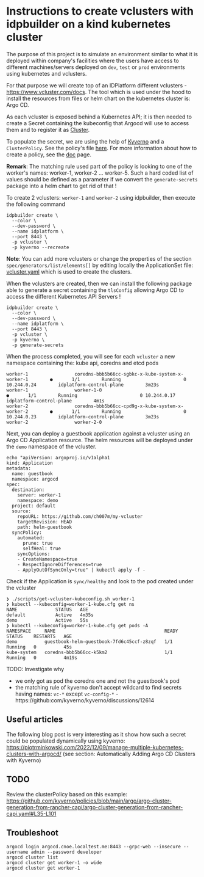 # Instructions to create vclusters with idpbuilder on a kind kubernetes cluster

The purpose of this project is to simulate an environment similar to what it is deployed within company's facilities where the users have access to different machines/servers deployed on `dev`, `test` or `prod` environments using kubernetes and vclusters.

For that purpose we will create top of an IDPlatform different vclusters - https://www.vcluster.com/docs. The tool which is used under the hood to install the resources from files or helm chart on the kubernetes cluster is: Argo CD.

As each vcluster is exposed behind a Kubernetes API; it is then needed to create a Secret containing the kubeconfig that Argocd will use to access them and to register it as [Cluster](https://argo-cd.readthedocs.io/en/stable/operator-manual/declarative-setup/#clusters). 

To populate the secret, we are using the help of [Kyverno](https://kyverno.io/) and a `ClusterPolicy`. See the policy's file [here](generate-secrets/manifests/kyverno-policy.yml). For more information about how to create a policy, see the [doc](https://kyverno.io/docs/writing-policies/match-exclude/) page.

**Remark**: The matching rule used part of the policy is looking to one of the worker's names: worker-1, worker-2 ... worker-5. Such a hard coded list of values should be defined as a parameter if we convert the `generate-secrets` package into a helm chart to get rid of that !

To create 2 vclusters: `worker-1` and `worker-2` using idpbuilder, then execute the following command
```shell
idpbuilder create \
  --color \
  --dev-password \
  --name idplatform \
  --port 8443 \
  -p vcluster \
  -p kyverno --recreate  
```
**Note**: You can add more vclusters or change the properties of the section `spec/generators/list/elements[]` by editing locally the ApplicationSet file: [vcluster.yaml](vcluster/vcluster.yaml) which is used to create the clusters.

When the vclusters are created, then we can install the following package able to generate a secret containing the `tlsConfig` allowing Argo CD to access the different Kubernetes API Servers !

```shell
idpbuilder create \
  --color \
  --dev-password \
  --name idplatform \
  --port 8443 \
  -p vcluster \
  -p kyverno \
  -p generate-secrets
```

When the process completed, you will see for each `vcluster` a new namespace containing the: kube api, coredns and etcd pods
```shell
worker-1                 coredns-bbb5b66cc-sgbkc-x-kube-system-x-worker-1        ●       1/1        Running                       0 10.244.0.24        idplatform-control-plane        3m23s
worker-1                 worker-1-0                                              ●       1/1        Running                       0 10.244.0.17        idplatform-control-plane        4m1s
worker-2                 coredns-bbb5b66cc-cpd9g-x-kube-system-x-worker-2        ●       1/1        Running                       0 10.244.0.23        idplatform-control-plane        3m23s
worker-2                 worker-2-0
```

Next, you can deploy a guestbook application against a vcluster using an Argo CD Application resource.
The helm resources will be deployed under the `demo` namespace of the vcluster.
```shell
echo "apiVersion: argoproj.io/v1alpha1
kind: Application
metadata:
  name: guestbook
  namespace: argocd
spec:
  destination:
    server: worker-1
    namespace: demo
  project: default
  source:
    repoURL: https://github.com/ch007m/my-vcluster
    targetRevision: HEAD
    path: helm-guestbook
  syncPolicy:
    automated:
      prune: true
      selfHeal: true
    syncOptions:
    - CreateNamespace=true
    - RespectIgnoreDifferences=true
    - ApplyOutOfSyncOnly=true" | kubectl apply -f -
```

Check if the Application is `sync/healthy` and look to the pod created under the vcluster
```shell
❯ ./scripts/get-vcluster-kubeconfig.sh worker-1
❯ kubectl --kubeconfig=worker-1-kube.cfg get ns
NAME              STATUS   AGE
default           Active   4m35s
demo              Active   55s
❯ kubectl --kubeconfig=worker-1-kube.cfg get pods -A
NAMESPACE     NAME                                        READY   STATUS    RESTARTS   AGE
demo          guestbook-helm-guestbook-7fd6c45ccf-z8zqf   1/1     Running   0          45s
kube-system   coredns-bbb5b66cc-k5km2                     1/1     Running   0          4m19s
```
TODO: Investigate why 
- we only got as pod the coredns one and not the guestbook's pod
- the matching rule of kyverno don't accept wildcard to find secrets having names: `vc-*` except `vc-config-*` - https://github:com/kyverno/kyverno/discussions/12614

## Useful articles

The following blog post is very interesting as it show how such a secret could be populated dynamically using kyverno: https://piotrminkowski.com/2022/12/09/manage-multiple-kubernetes-clusters-with-argocd/ (see section: Automatically Adding Argo CD Clusters with Kyverno)

## TODO

Review the clusterPolicy based on this example: https://github.com/kyverno/policies/blob/main/argo/argo-cluster-generation-from-rancher-capi/argo-cluster-generation-from-rancher-capi.yaml#L35-L101

## Troubleshoot

```shell
argocd login argocd.cnoe.localtest.me:8443 --grpc-web --insecure --username admin --password developer
argocd cluster list
argocd cluster get worker-1 -o wide
argocd cluster get worker-1
```